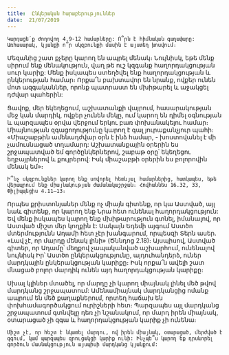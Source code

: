 ```yaml
---
title:  Ընկերական հարաբերություններ
date:  21/07/2019
---
```


`Կարդացե՛ք Ժողովող 4.9-12 համարները: Ո՞րն է հիմնական գաղափարը: Առհասարակ, կյանքի ո՞ր սկզբունքի մասին է այստեղ խոսվում։`

Մեզանից շատ քչերը կարող են ապրել մենակ։ Նույնիսկ, եթե մենք սիրում ենք մենակություն, վաղ թե ուշ կզգանք հաղորդակցության սուր կարիք: Մենք իսկապես ստեղծվել ենք հաղորդակցության և ընկերության համար։ Որքա՜ն բախտավոր են նրանք, ովքեր ունեն մոտ ազգականներ, որոնք պատրաստ են մխիթարել և աջակցել դժվար պահերին:

Ցավոք, մեր եկեղեցում, աշխատանքի վայրում, հասարակության մեջ կան մարդիկ, ովքեր չունեն մեկը, ում կարող են դիմել օգնության և պարզապես օրվա վերջում երկու բառ փոխանակելու համար։ Միայնության զգացողությունը կարող է գալ յուրաքանչյուր պահի։ «Միաշաբթին ամենադժվար օրն է ինձ համար, - խոստովանել է մի չամուսնացած տղամարդ: Աշխատանքային օրերին ես շրջապատված եմ գործընկերներով, շաբաթ օրը՝ եկեղեցու եղբայրներով և քույրերով: Իսկ միաշաբթի օրերին ես բոլորովին մենակ եմ»։

`Ի՞նչ սկզբունքներ կարող ենք սովորել հետևյալ համարներից, հատկապես, եթե վերապրում ենք միայնակության ժամանակաշրջան։ Հովհաննես 16.32, 33, Փիլիպպեցիս 4.11–13։`

Որպես քրիստոնյաներ մենք ոչ միայն գիտենք, որ կա Աստված, այլ նաև գիտենք, որ կարող ենք Նրա հետ ունենալ հաղորդակցություն: Եվ մենք իսկապես կարող ենք մխիթարություն գտնել, իմանալով, որ Աստված միշտ մեր կողքին է: Սակայն Եդեմի այգում Աստծո մտերմությունն Ադամի հետ չէր խանգարում, որպեսզի Տերն ասեր. «Լավ չէ, որ մարդը մենակ լինի» (Ծննդոց 2.18)։ Այսպիսով, Աստված գիտեր, որ Ադամը՝ մեղքով չապականված աշխարհում, ունենալով նույնիսկ Իր՝ Աստծո ընկերակցությունը, այդուհանդերձ, ուներ մարդկային ընկերակցության կարիքը։ Իսկ որքա՜ն ավելի շատ մնացած բոլոր մարդիկ ունեն այդ հաղորդակցության կարիքը։

Սխալ կլիներ մտածել, որ մարդը չի կարող միայնակ լինել մեծ թվով մարդկանց շրջապատում: Ամենամիայնակ մարդկանցից ոմանք ապրում են մեծ քաղաքներում, որտեղ հաճախ են փոխհամագործակցում ուրիշների հետ։ Պարզապես այլ մարդկանց շրջապատում գտնվելը դեռ չի նշանակում, որ մարդ իրեն միայնակ, օտարացած չի զգա և հաղորդակցության կարիք չի ունենա։

`Միշտ չէ, որ հեշտ է նկատել մարդու, ով իրեն միայնակ, օտարացած, մերժված է զգում, կամ պարզապես զրուցակցի կարիք ունի: Ինչպե՞ս կարող եք դրսևորել գործուն մասնակցություն այսպիսի մարդկանց կյանքում:`
